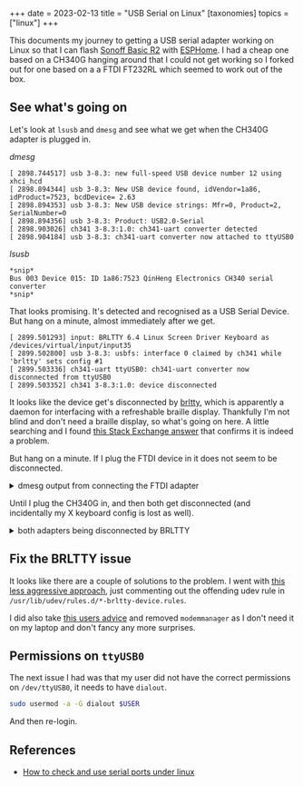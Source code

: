 +++
date = 2023-02-13
title = "USB Serial on Linux"
[taxonomies]
topics = ["linux"]
+++

This documents my journey to getting a USB serial adapter working
on Linux so that I can flash [Sonoff Basic R2](https://sonoff.tech/product/diy-smart-switches/basicr2/)
with [ESPHome](https://esphome.io/). I had a cheap one based on a CH340G
hanging around that I could not get working so I forked out for one based on 
a a FTDI FT232RL which seemed to work out of the box.

## See what's going on

Let's look at `lsusb` and `dmesg` and see what we get when the CH340G adapter is plugged in.

*dmesg*
```dmesg
[ 2898.744517] usb 3-8.3: new full-speed USB device number 12 using xhci_hcd
[ 2898.894344] usb 3-8.3: New USB device found, idVendor=1a86, idProduct=7523, bcdDevice= 2.63
[ 2898.894353] usb 3-8.3: New USB device strings: Mfr=0, Product=2, SerialNumber=0
[ 2898.894356] usb 3-8.3: Product: USB2.0-Serial
[ 2898.903026] ch341 3-8.3:1.0: ch341-uart converter detected
[ 2898.904184] usb 3-8.3: ch341-uart converter now attached to ttyUSB0
```

*lsusb*
```
*snip*
Bus 003 Device 015: ID 1a86:7523 QinHeng Electronics CH340 serial converter
*snip*
```

That looks promising. It's detected and recognised as a USB Serial Device. But hang on
a minute, almost immediately after we get.

```dmesg
[ 2899.501293] input: BRLTTY 6.4 Linux Screen Driver Keyboard as /devices/virtual/input/input35
[ 2899.502800] usb 3-8.3: usbfs: interface 0 claimed by ch341 while 'brltty' sets config #1
[ 2899.503336] ch341-uart ttyUSB0: ch341-uart converter now disconnected from ttyUSB0
[ 2899.503352] ch341 3-8.3:1.0: device disconnected
```

It looks like the device get's disconnected by [brltty](https://brltty.app/), which is apparently
a daemon for interfacing with a refreshable braille display. Thankfully I'm not blind and don't need
a braille display, so what's going on here. A little searching and I found [this
Stack Exchange answer](https://unix.stackexchange.com/a/670637) that confirms it is indeed a problem.

But hang on a minute. If I plug the FTDI device in it does not seem to be disconnected.

<details>
  <summary>dmesg output from connecting the FTDI adapter</summary>

```dmesg
[ 3205.419824] usb 3-8.3: USB disconnect, device number 12
[ 3208.506882] usb 3-8.3: new full-speed USB device number 13 using xhci_hcd
[ 3208.663598] usb 3-8.3: New USB device found, idVendor=0403, idProduct=6001, bcdDevice= 6.00
[ 3208.663608] usb 3-8.3: New USB device strings: Mfr=1, Product=2, SerialNumber=3
[ 3208.663611] usb 3-8.3: Product: FT232R USB UART
[ 3208.663613] usb 3-8.3: Manufacturer: FTDI
[ 3208.663616] usb 3-8.3: SerialNumber: AQ027NY5
[ 3208.672641] ftdi_sio 3-8.3:1.0: FTDI USB Serial Device converter detected
[ 3208.672689] usb 3-8.3: Detected FT232RL
[ 3208.673439] usb 3-8.3: FTDI USB Serial Device converter now attached to ttyUSB0
```
</details>

Until I plug the CH340G in, and then both get disconnected (and incidentally my X keyboard config is lost as well).

<details>
  <summary>both adapters being disconnected by BRLTTY</summary>

```dmesg
[ 3282.474013] input: BRLTTY 6.4 Linux Screen Driver Keyboard as /devices/virtual/input/input36
[ 3282.476515] usb 3-8.1: usbfs: interface 0 claimed by ch341 while 'brltty' sets config #1
[ 3282.477350] ch341-uart ttyUSB1: ch341-uart converter now disconnected from ttyUSB1
[ 3282.477381] ch341 3-8.1:1.0: device disconnected
[ 3283.642093] usb 3-8.3: usbfs: interface 0 claimed by ftdi_sio while 'brltty' sets config #1
[ 3283.643357] ftdi_sio ttyUSB0: FTDI USB Serial Device converter now disconnected from ttyUSB0
[ 3283.643383] ftdi_sio 3-8.3:1.0: device disconnected
```
</details>

## Fix the BRLTTY issue

It looks like there are a couple of solutions to the problem. I went with
[this less aggressive approach](https://unix.stackexchange.com/a/680547), just commenting
out the offending udev rule in `/usr/lib/udev/rules.d/*-brltty-device.rules`.

I did also take [this users advice](https://unix.stackexchange.com/questions/670636/unable-to-use-usb-dongle-based-on-usb-serial-converter-chip#comment1264526_670637)
and removed `modemmanager` as I don't need it on my laptop and don't fancy any more surprises.

## Permissions on `ttyUSB0`

The next issue I had was that my user did not have the correct permissions on `/dev/ttyUSB0`, it needs to have `dialout`.

```bash
sudo usermod -a -G dialout $USER
```

And then re-login.

## References

- [How to check and use serial ports under linux](https://www.cyberciti.biz/faq/find-out-linux-serial-ports-with-setserial/)

